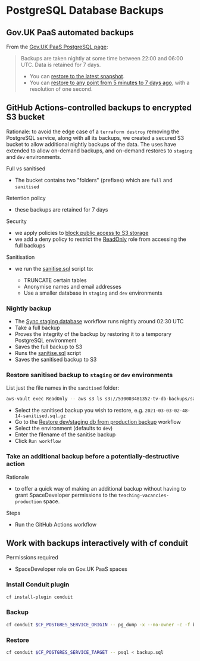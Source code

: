 # PostgreSQL Database Backups

## Gov.UK PaaS automated backups

From the [Gov.UK PaaS PostgreSQL page](https://docs.cloud.service.gov.uk/deploying_services/postgresql/):
> Backups are taken nightly at some time between 22:00 and 06:00 UTC. Data is retained for 7 days.
>
> - You can [restore to the latest snapshot](https://docs.cloud.service.gov.uk/deploying_services/postgresql/#restoring-a-postgresql-service-snapshot).
> - You can [restore to any point from 5 minutes to 7 days ago](https://docs.cloud.service.gov.uk/deploying_services/postgresql/#restoring-a-postgresql-service-from-a-point-in-time), with a resolution of one second.

## GitHub Actions-controlled backups to encrypted S3 bucket

Rationale: to avoid the edge case of a `terraform destroy` removing the PostgreSQL service, along with all its backups, we created a secured S3 bucket to allow additional nightly backups of the data. The uses have extended to allow on-demand backups, and on-demand restores to `staging` and `dev` environments.

Full vs sanitised

- The bucket contains two "folders" (prefixes) which are `full` and `sanitised`

Retention policy
- these backups are retained for 7 days

Security
- we apply policies to [block public access to S3 storage](https://docs.aws.amazon.com/AmazonS3/latest/userguide/access-control-block-public-access.html)
- we add a deny policy to restrict the [ReadOnly](./aws-roles-and-cli-tools.md) role from accessing the full backups

Sanitisation
- we run the [sanitise.sql](../db/scripts/sanitise.sql) script to:

    - TRUNCATE certain tables
    - Anonymise names and email addresses
    - Use a smaller database in `staging` and `dev` environments

### Nightly backup

- The [Sync staging database](https://github.com/DFE-Digital/teaching-vacancies/actions/workflows/lint.yml) workflow runs nightly around 02:30 UTC
- Take a full backup
- Proves the integrity of the backup by restoring it to a temporary PostgreSQL environment
- Saves the full backup to S3
- Runs the [sanitise.sql](../db/scripts/sanitise.sql) script
- Saves the sanitised backup to S3

### Restore sanitised backup to `staging` or `dev` environments

List just the file names in the `sanitised` folder:

```bash
aws-vault exec ReadOnly -- aws s3 ls s3://530003481352-tv-db-backups/sanitised/ | awk '{print $4}'
```

- Select the sanitised backup you wish to restore, e.g. `2021-03-03-02-48-14-sanitised.sql.gz`
- Go to the [Restore dev/staging db from production backup](https://github.com/DFE-Digital/teaching-vacancies/actions/workflows/restore_db.yml) workflow
- Select the environment (defaults to `dev`)
- Enter the filename of the sanitise backup
- Click `Run workflow`

### Take an additional backup before a potentially-destructive action

Rationale

- to offer a quick way of making an additional backup without having to grant SpaceDeveloper permissions to the `teaching-vacancies-production` space.

Steps

- Run the GitHub Actions workflow

## Work with backups interactively with cf conduit

Permissions required
- SpaceDeveloper role on Gov.UK PaaS spaces

### Install Conduit plugin

```bash
cf install-plugin conduit
```

### Backup

```bash
cf conduit $CF_POSTGRES_SERVICE_ORIGIN -- pg_dump -x --no-owner -c -f backup.sql
```

### Restore

```bash
cf conduit $CF_POSTGRES_SERVICE_TARGET -- psql < backup.sql
```
